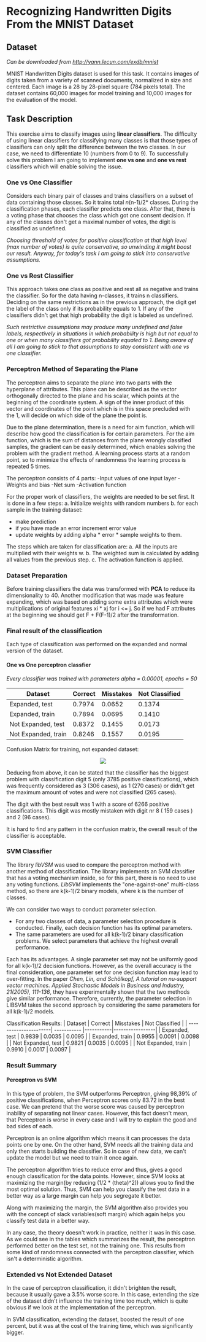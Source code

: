 # Recognizing Handwritten Digits From the MNIST Dataset

## Dataset
*Can be downloaded from http://yann.lecun.com/exdb/mnist*

MNIST Handwritten Digits dataset is used for this task. It contains images of digits taken from a variety of scanned documents, normalized in size and centered. Each image is a 28 by 28-pixel square (784 pixels total). The dataset contains 60,000 images for model training and 10,000 images for the evaluation of the model.

## Task Description

This exercise aims to classify images using **linear classifiers**. The difficulty of using linear classifiers for classifying many classes is that those types of classifiers can only split the difference between the two classes. In our case, we need to differentiate 10 (numbers from 0 to 9). To successfully solve this problem I am going to implement **one vs one** and **one vs rest** classifiers which will enable solving the issue. 

### One vs One Classifier
Considers each binary pair of classes and trains classifiers on a subset of data containing those classes. So it trains total *n*(n-1)/2* classes. During the classification phases, each classifier predicts one class. After that, there is a voting phase that chooses the class which got one consent decision. If any of the classes don't get a maximal number of votes, the digit is classified as undefined. 

*Choosing threshold of votes for positive classification at that high level (max number of votes) is quite conservative, so unwinding it might boost our result. Anyway, for today's task I am going to stick into conservative assumptions.*

### One vs Rest Classifier 
This approach takes one class as positive and rest all as negative and trains the classifier. So for the data having n-classes, it trains n classifiers. Deciding on the same restrictions as in the previous approach, the digit get the label of the class only if its probability equals to 1. If any of the classifiers didn't get that high probability the digit is labeled as undefined.

*Such restrictive assumptions may produce many undefined and false labels, respectively in situations in which probability is high but not equal to one or when many classifiers got probability equaled to 1. Being aware of all I am going to stick to that assumptions to stay consistent with one vs one classifier.*

### Perceptron Method of Separating the Plane
The perceptron aims to separate the plane into two parts with the hyperplane of attributes. This plane can be described as the vector orthogonally directed to the plane and his scalar, which points at the beginning of the coordinate system. A sign of the inner product of this vector and coordinates of the point which is in this space precluded with the 1, will decide on which side of the plane the point is.  

Due to the plane determination, there is a need for aim function, which will describe how good the classification is for certain parameters. For the aim function, which is the sum of distances from the plane wrongly classified samples, the gradient can be easily determined, which enables solving the problem with the gradient method. A learning process starts at a random point, so to minimize the effects of randomness the learning process is repeated 5 times.
 
The perceptron consists of 4 parts:
-Input values of one input layer
-Weights and bias
-Net sum
-Activation function

For the proper work of classifiers, the weights are needed to be set first. It is done in a few steps:
a. Initialize weights with random numbers
b. for each sample in the training dataset:
- make prediction
- if you have made an error increment error value
- update weights by adding alpha * error * sample weights to them.

The steps which are taken for classification are:
a. All the inputs are multiplied with their weights w.
b. The weighted sum is calculated by adding all values from the previous step.
c. The activation function is applied. 

### Dataset Preparation

Before training classifiers the data was transformed with **PCA** to reduce its dimensionality to 40. 
Another modification that was made was feature expanding, which was based on adding some extra attributes which were multiplications of original features xi * xj for i <= j. So if we had F attributes at the beginning we should get F + F(F-1)/2 after the transformation. 

### Final result of the classification
Each type of classification was performed on the expanded and normal version of the dataset.

#### One vs One perceptron classfier

*Every classifier was trained with parameters alpha = 0.00001, epochs = 50*

| Dataset               | Correct     | Misstakes | Not Classified  |
| ----------------------| ----------- |-----------|-----------------|
| Expanded, test        | 0.7974      | 0.0652    | 0.1374          |
| Expanded, train       | 0.7894      | 0.0695    | 0.1410          |
| Not Expanded, test    | 0.8372      | 0.1455    | 0.0173          |
| Not Expanded, train   | 0.8246      | 0.1557    | 0.0195          |

Confusion Matrix for training, not expanded dataset:

<p align="center">
  <img src = "https://imgur.com/NsmNBCc.png"/>
</p>

Deducing from above, it can be stated that the classifier has the biggest problem with classification digit 5 (only 3785 positive classifications), which was frequently considered as 3 (306 cases), as 1 (270 cases) or didn't get the maximum amount of votes and were not classified (265 cases).

The digit with the best result was 1 with a score of 6266 positive classifications. This digit was mostly mistaken with digit nr 8 ( 159 cases ) and 2 (96 cases).

It is hard to find any pattern in the confusion matrix, the overall result of the classifier is acceptable. 

### SVM Classifier
The library *libVSM* was used to compare the perceptron method with another method of classification. The library implements an SVM classifier that has a voting mechanism inside, so for this part, there is no need to use any voting functions. *LibSVM* implements the "one-against-one" multi-class method, so there are k(k-1)/2 binary models, where k is the number of classes.

We can consider two ways to conduct parameter selection.

- For any two classes of data, a parameter selection procedure is conducted. Finally, each decision function has its optimal parameters.
- The same parameters are used for all k(k-1)/2 binary classification problems. We select parameters that achieve the highest overall performance.

Each has its advantages. A single parameter set may not be uniformly good for all k(k-1)/2 decision functions. However, as the overall accuracy is the final consideration, one parameter set for one decision function may lead to over-fitting. In the paper *Chen, Lin, and Schölkopf, A tutorial on nu-support vector machines. Applied Stochastic Models in Business and Industry, 21(2005), 111-136*, they have experimentally shown that the two methods give similar performance. Therefore, currently, the parameter selection in LIBSVM takes the second approach by considering the same parameters for all k(k-1)/2 models.

Classification Results:
| Dataset               | Correct     | Misstakes | Not Classified  |
| ----------------------| ----------- |-----------|-----------------|
| Expanded, test        | 0.9839      | 0.0035    | 0.0095          |
| Expanded, train       | 0.9955      | 0.0091    | 0.0098          |
| Not Expanded, test    | 0.9821      | 0.0035    | 0.0095          |
| Not Expanded, train   | 0.9910      | 0.0017    | 0.0097          |

### Result Summary

#### Perceptron vs SVM
In this type of problem, the SVM outperforms Perceptron, giving 98,39% of positive classifications, when Perceptron scores only 83.72 in the best case. We can pretend that the worse score was caused by perceptron inability of separating not linear cases. However, this fact doesn't mean, that Perceptron is worse in every case and I will try to explain the good and bad sides of each. 

Perceptron is an online algorithm which means it can processes the data points one by one. On the other hand, SVM needs all the training data and only then starts building the classifier. So in case of new data, we can't update the model but we need to train it once again. 

The perceptron algorithm tries to reduce error and thus, gives a good enough classification for the data points. However, since SVM looks at maximizing the margin(by reducing (1/2 * (theta)^2)) allows you to find the most optimal solution. Thus, SVM can help you classify the test data in a better way as a large margin can help you segregate it better.

Along with maximizing the margin, the SVM algorithm also provides you with the concept of slack variables(soft margin) which again helps you classify test data in a better way.

In any case, the theory doesn't work in practice, neither it was in this case. As we could see in the tables which summarizes the result, the perceptron performed better on the test set, not the training one. This results from some kind of randomness connected with the perceptron classifier, which isn't a deterministic algorithm.  

### Extended vs Not Extended Dataset
In the case of perceptron classification, it didn't brighten the result, because it usually gave a 3.5% worse score. In this case, 
extending the size of the dataset didn't influence the training time too much, which is quite obvious if we look at the implementation of the perceptron.

In SVM classification, extending the dataset, boosted the result of one percent, but it was at the cost of the training time, which was significantly bigger.
